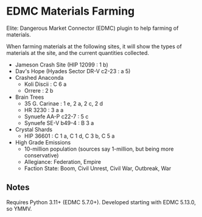# EDMC Materials Farming

Elite: Dangerous Market Connector (EDMC) plugin to help farming of materials.

When farming materials at the following sites, it will show the types of
materials at the site, and the current quantities collected.

* Jameson Crash Site (HIP 12099 : 1 b)
* Dav's Hope (Hyades Sector DR-V c2-23 : a 5)
* Crashed Anaconda
  * Koli Discii : C 6 a
  * Orrere : 2 b
* Brain Trees
  * 35 G. Carinae : 1 e, 2 a, 2 c, 2 d
  * HR 3230 : 3 a a
  * Synuefe AA-P c22-7 : 5 c
  * Synuefe SE-V b49-4 : B 3 a
* Crystal Shards
  * HIP 36601 : C 1 a, C 1 d, C 3 b, C 5 a
* High Grade Emissions
  * 10-million population (sources say 1-million, but being more conservative)
  * Allegiance: Federation, Empire
  * Faction State: Boom, Civil Unrest, Civil War, Outbreak, War

## Notes

Requires Python 3.11+ (EDMC 5.7.0+).
Developed starting with EDMC 5.13.0, so YMMV.

